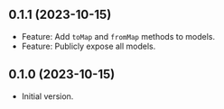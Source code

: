 ## 0.1.1 (2023-10-15)

- Feature: Add `toMap` and `fromMap` methods to models.
- Feature: Publicly expose all models.

## 0.1.0 (2023-10-15)

- Initial version.
